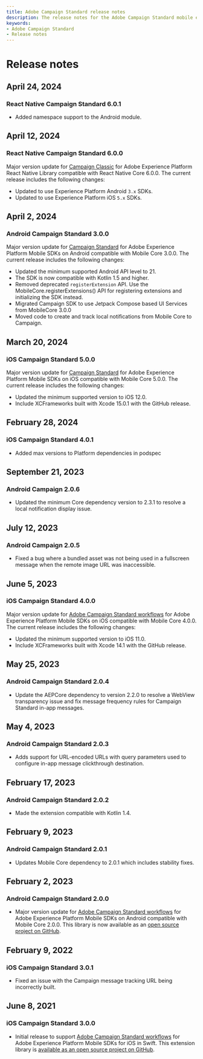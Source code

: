 ```yaml
---
title: Adobe Campaign Standard release notes
description: The release notes for the Adobe Campaign Standard mobile extension.
keywords:
- Adobe Campaign Standard
- Release notes
---
```


# Release notes

## April 24, 2024

### React Native Campaign Standard 6.0.1

* Added namespace support to the Android module.

## April 12, 2024

### React Native Campaign Standard 6.0.0

Major version update for [Campaign Classic](https://github.com/adobe/aepsdk-react-native/tree/main/packages/campaignclassic) for Adobe Experience Platform React Native Library compatible with React Native Core 6.0.0. The current release includes the following changes:

* Updated to use Experience Platform Android `3.x` SDKs.
* Updated to use Experience Platform iOS `5.x` SDKs.

## April 2, 2024

### Android Campaign Standard 3.0.0

Major version update for [Campaign Standard](./index.md) for Adobe Experience Platform Mobile SDKs on Android compatible with Mobile Core 3.0.0. The current release includes the following changes:

* Updated the minimum supported Android API level to 21.
* The SDK is now compatible with Kotlin 1.5 and higher.
* Removed deprecated `registerExtension` API. Use the MobileCore.registerExtensions() API for registering extensions and initializing the SDK instead.
* Migrated Campaign SDK to use Jetpack Compose based UI Services from MobileCore 3.0.0
* Moved code to create and track local notifications from Mobile Core to Campaign.

## March 20, 2024

### iOS Campaign Standard 5.0.0

Major version update for [Campaign Standard](./index.md) for Adobe Experience Platform Mobile SDKs on iOS compatible with Mobile Core 5.0.0. The current release includes the following changes:

* Updated the minimum supported version to iOS 12.0.
* Include XCFrameworks built with Xcode 15.0.1 with the GitHub release.

## February 28, 2024

### iOS Campaign Standard 4.0.1

* Added max versions to Platform dependencies in podspec

## September 21, 2023

### Android Campaign 2.0.6

* Updated the minimum Core dependency version to 2.3.1 to resolve a local notification display issue.

## July 12, 2023

### Android Campaign 2.0.5

* Fixed a bug where a bundled asset was not being used in a fullscreen message when the remote image URL was inaccessible.

## June 5, 2023

### iOS Campaign Standard 4.0.0

Major version update for [Adobe Campaign Standard workflows](./index.md) for Adobe Experience Platform Mobile SDKs on iOS compatible with Mobile Core 4.0.0. The current release includes the following changes:

* Updated the minimum supported version to iOS 11.0.
* Include XCFrameworks built with Xcode 14.1 with the GitHub release.

## May 25, 2023

### Android Campaign Standard 2.0.4

* Update the AEPCore dependency to version 2.2.0 to resolve a WebView transparency issue and fix message frequency rules for Campaign Standard in-app messages.

## May 4, 2023

### Android Campaign Standard 2.0.3

* Adds support for URL-encoded URLs with query parameters used to configure in-app message clickthrough destination.

## February 17, 2023

### Android Campaign Standard 2.0.2

* Made the extension compatible with Kotlin 1.4.

## February 9, 2023

### Android Campaign Standard 2.0.1

* Updates Mobile Core dependency to 2.0.1 which includes stability fixes.

## February 2, 2023

### Android Campaign Standard 2.0.0

* Major version update for [Adobe Campaign Standard workflows](./index.md) for Adobe Experience Platform Mobile SDKs on Android compatible with Mobile Core 2.0.0. This library is now available as an [open source project on GitHub](https://github.com/adobe/aepsdk-campaign-android).

## February 9, 2022

### iOS Campaign Standard 3.0.1

* Fixed an issue with the Campaign message tracking URL being incorrectly built.

## June 8, 2021

### iOS Campaign Standard 3.0.0

* Initial release to support [Adobe Campaign Standard workflows](./index.md) for Adobe Experience Platform Mobile SDKs for iOS in Swift. This extension library is [available as an open source project on GitHub](https://github.com/adobe/aepsdk-campaign-ios).
